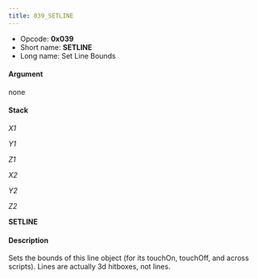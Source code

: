 ```yaml
---
title: 039_SETLINE
---
```


-   Opcode: **0x039**
-   Short name: **SETLINE**
-   Long name: Set Line Bounds

#### Argument

none

#### Stack

  
*X1*

*Y1*

*Z1*

*X2*

*Y2*

*Z2*

**SETLINE**

#### Description

Sets the bounds of this line object (for its touchOn, touchOff, and across scripts). Lines are actually 3d hitboxes, not lines.
